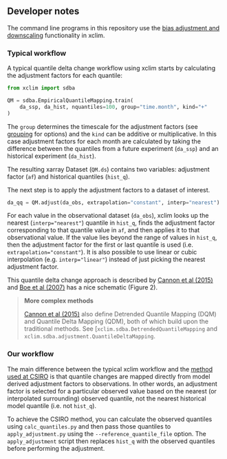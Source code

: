 ## Developer notes

The command line programs in this repository use the
[bias adjustment and downscaling](https://xclim.readthedocs.io/en/stable/sdba.html) functionality in xclim. 

### Typical workflow

A typical quantile delta change workflow using xclim
starts by calculating the adjustment factors for each quantile:

```python
from xclim import sdba

QM = sdba.EmpiricalQuantileMapping.train(
    da_ssp, da_hist, nquantiles=100, group="time.month", kind="+"
)
```

The `group` determines the timescale for the adjustment factors
(see [grouping](https://xclim.readthedocs.io/en/stable/notebooks/sdba.html#Grouping) for options)
and the `kind` can be additive or multiplicative.
In this case adjustment factors for each month are calculated by
taking the difference between the quantiles from a future experiment (`da_ssp`)
and an historical experiment (`da_hist`).

The resulting xarray Dataset (`QM.ds`) contains two variables:
adjustment factor (`af`) and historical quantiles (`hist_q`).

The next step is to apply the adjustment factors to a dataset of interest.

```python
da_qq = QM.adjust(da_obs, extrapolation="constant", interp="nearest") 
```

For each value in the observational dataset (`da_obs`),
xclim looks up the nearest (`interp="nearest"`) quantile in `hist_q`,
finds the adjustment factor corresponding to that quantile value in `af`,
and then applies it to that observational value.
If the value lies beyond the range of values in `hist_q`,
then the adjustment factor for the first or last quantile is used
(i.e. `extrapolation="constant"`).
It is also possible to use linear or cubic interpolation (e.g. `interp="linear"`)
instead of just picking the nearest adjustment factor.

This quantile delta change approach is described by 
[Cannon et al (2015)](https://doi.org/10.1175/JCLI-D-14-00754.1)
and [Boe et al (2007)](https://doi.org/10.1002/joc.1602) has a nice schematic (Figure 2).

> **More complex methods**
>
> [Cannon et al (2015)](https://doi.org/10.1175/JCLI-D-14-00754.1) also define
> Detrended Quantile Mapping (DQM) and Quantile Delta Mapping (QDM),
> both of which build upon the traditional methods.
> See [`xclim.sdba.DetrendedQuantileMapping` and `xclim.sdba.adjustment.QuantileDeltaMapping`.


### Our workflow

The main difference between the typical xclim workflow and the
[method used at CSIRO](old_code/README.md) is that quantile changes
are mapped directly from model derived adjustment factors to observations.
In other words, an adjustment factor is selected for a particular observed value
based on the nearest (or interpolated surrounding) observed quantile,
not the nearest historical model quantile (i.e. not `hist_q`).

To achieve the CSIRO method,
you can calculate the observed quantiles using `calc_quantiles.py`
and then pass those quantiles to `apply_adjustment.py` using the `--reference_quantile_file` option.
The `apply_adjustment` script then replaces `hist_q` with
the observed quantiles before performing the adjustment.
